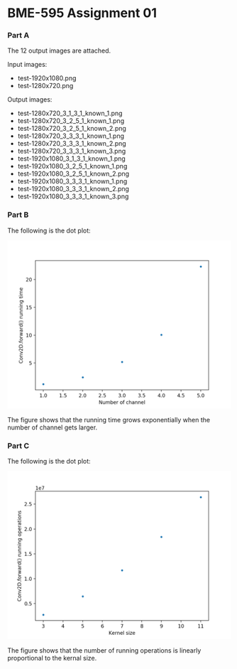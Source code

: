 # BME-595 Assignment 01

### Part A

The 12 output images are attached.

Input images:
- test-1920x1080.png
- test-1280x720.png

Output images:
- test-1280x720_3_1_3_1_known_1.png
- test-1280x720_3_2_5_1_known_1.png
- test-1280x720_3_2_5_1_known_2.png
- test-1280x720_3_3_3_1_known_1.png
- test-1280x720_3_3_3_1_known_2.png
- test-1280x720_3_3_3_1_known_3.png
- test-1920x1080_3_1_3_1_known_1.png
- test-1920x1080_3_2_5_1_known_1.png
- test-1920x1080_3_2_5_1_known_2.png
- test-1920x1080_3_3_3_1_known_1.png
- test-1920x1080_3_3_3_1_known_2.png
- test-1920x1080_3_3_3_1_known_3.png

### Part B

The following is the dot plot:

![Image of PartB.png](PartB.png)

The figure shows that the running time grows exponentially when the number of channel gets larger.

### Part C

The following is the dot plot:

![Image of PartC.png](PartC.png)

The figure shows that the number of running operations is linearly proportional to the kernal size.
